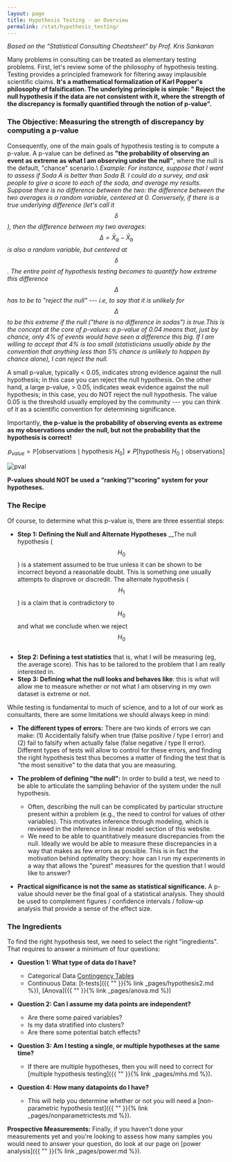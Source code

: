 ```yaml
---
layout: page
title: Hypothesis Testing - an Overview
permalink: /stat/hypothesis_testing/
---
```

*Based on the “Statistical Consulting Cheatsheet” by Prof. Kris Sankaran*

Many problems in consulting can be treated as elementary testing problems.
First, let's review some of the philosophy of hypothesis testing. Testing provides a principled framework for filtering away implausible scientific claims.
 __It's a mathematical formalization of Karl Popper's philosophy of falsification. The underlying principle is simple: " Reject the null hypothesis if the data are not consistent with it, where
the strength of the discrepancy is formally quantified through the notion of p-value".__


### The Objective: Measuring the strength of discrepancy by computing a p-value

Consequently, one of the main goals of hypothesis testing is to compute a p-value. A p-value can be defined as __"the probability of observing an event as extreme as what I am observing under the null"__, where the null is the default, "chance" scenario.\\
*Example: For instance, suppose that I want to assess if Soda A is better than Soda B. I could do a survey, and ask people to give a score to each of the soda, and average my results. Suppose there is no difference between the two: the difference between the two averages is a random variable, centered at 0. Conversely, if there is a true underlying difference (let's call it $$ \delta $$),  then the difference between my two averages: $$ \Delta = \bar{X}_a -\bar{X}_b $$  is also a random variable, but centered at $$ \delta $$. The entire point of hypothesis testing becomes to quantify how extreme this difference $$ \Delta $$ has to be to "reject the null" --- i.e, to say that it is unlikely for $$ \Delta $$ to be this extreme if the null ("there is no difference in sodas") is true.This is the concept at the core of  p-values: a p-value of 0.04 means that, just by chance, only 4% of events would have seen a difference this big. If I am willing to accept that 4% is too small (statisticians usually abide by the convention that anything less than 5% chance is unlikely to happen by chance alone), I can reject the null.* 

A small p-value, typically < 0.05, indicates strong evidence against the null hypothesis; in this case you can reject the null hypothesis. On the other hand, a large p-value, > 0.05, indicates weak evidence against the null hypothesis; in this case, you do NOT reject the null hypothesis. The value 0.05 is the threshold usually employed by the community --- you can think of it as a scientific convention for determining significance.

Importantly, __the p-value is the probability of observing events as extreme as my observations under the null, but not the probability that the hypothesis is correct!__

$$p_{value} = \mathbb{P}[\text{observations} \; \mid \; \text{hypothesis } H_0 ] \ne P[ \text{hypothesis } H_0 \; \mid \; \text{observations} ]$$


<img src="{{ site.baseurl }}images/tdist.gif"  alt="pval" class="center" >

__P-values should NOT be used a “ranking”/“scoring” system for your hypotheses.__

### The Recipe

Of course, to determine what this p-value is, there are three essential steps:
+ __Step 1: Defining the Null and Alternate Hypotheses__
__The null hypothesis ($$H_0$$) is a statement assumed to be true unless it can be shown to be incorrect beyond a reasonable doubt. This is something one usually attempts to disprove or discredit. The alternate hypothesis ($$H_1$$) is a claim that is contradictory to $$H_0$$ and what we conclude when we reject $$H_0$$.
+ __Step 2: Defining a test statistics__ that is, what I will be measuring (eg, the average score). This has to be tailored to the problem that I am really interested in.
+ __Step 3: Defining what the null looks and behaves like__: this is what will allow me to measure whether or not what I am observing in my own dataset is extreme or not.

While testing is fundamental to much of science, and to a lot of our work as
consultants, there are some limitations we should always keep in mind:
+ __The different types of errors:__  There are two kinds of errors we can make: (1) Accidentally falsify when
true (false positive / type I error) and (2) fail to falsify when actually false
(false negative / type II error). Different types of tests will allow to control for these errors, and finding the right hypothesis test thus becomes a matter of finding the test that is "the most sensitive" to the data that you are measuring.

+ __The problem of defining "the null":__ In order to build a test, we need to be able to articulate the sampling behavior of the system
under the null hypothesis. 
   + Often, describing the null can be complicated by particular structure
present within a problem (e.g., the need to control for values of other
variables). This motivates inference through modeling, which is reviewed
in the inference in linear model section of this website.
   +  We need to be able to quantitatively measure discrepancies from the null.
Ideally we would be able to measure these discrepancies in a way that
makes as few errors as possible. This is in fact the motivation behind optimality
theory: how can I run my experiments in a way that allows the "purest" measures for the question that I would like to answer?
+ __Practical significance is not the same as statistical significance.__ A p-value
should never be the final goal of a statistical analysis. They should be
used to complement figures / confidence intervals / follow-up analysis
that provide a sense of the effect size.






### The Ingredients


To find the right hypothesis test, we need to select the right "ingredients". That requires to answer a minimum of four questions:


+ __Question 1: What type of data do I have?__
    + Categorical Data [Contingency Tables]()
    + Continuous Data: [t-tests]({{ "" }}{% link _pages/hypothesis2.md %}), [Anova]({{ "" }}{% link _pages/anova.md %})


+ __Question 2:  Can I assume my data points are independent?__
  + Are there some paired variables?
  + Is my data stratified into clusters?
  + Are there some potential batch effects? 

+ __Question 3:  Am I testing a single, or multiple hypotheses at the same time?__
  + If there are multiple hypotheses, then you will need to correct for [multiple hypothesis testing]({{ "" }}{% link _pages/mhs.md %}).

+ __Question 4:  How many datapoints do I have?__
  + This will help you determine whether or not you will need a [non-parametric hypothesis test]({{ "" }}{% link _pages/nonparametrictests.md %}).

__Prospective Measurements:__ Finally, if you haven't done your measurements yet and you're looking to assess how many samples you would need to answer your question, do look at our page on  [power analysis]({{ "" }}{% link _pages/power.md %}).

